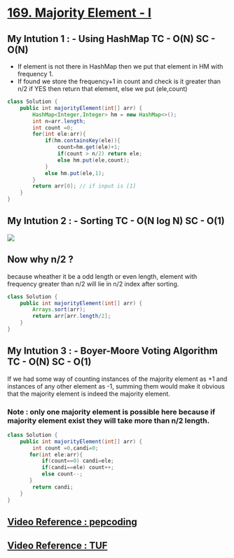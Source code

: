 # **[169. Majority Element - I](https://leetcode.com/problems/majority-element/)**

## My Intution 1 : - Using HashMap TC - O(N) SC - O(N)

- If element is not there in HashMap then we put that element in HM with frequency 1.
- If found we store the frequency+1 in count and check is it greater than n/2 if YES then return that element, else we put (ele,count)

```java
class Solution {
    public int majorityElement(int[] arr) {
        HashMap<Integer,Integer> hm = new HashMap<>();
        int n=arr.length;
        int count =0;
        for(int ele:arr){
            if(hm.containsKey(ele)){
                count=hm.get(ele)+1;
                if(count > n/2) return ele;
                else hm.put(ele,count);
            }
            else hm.put(ele,1);
        }
        return arr[0]; // if input is [1]
    }
}
```

## My Intution 2 : - Sorting TC - O(N log N) SC - O(1)

![](https://leetcode.com/problems/majority-element/Figures/169/sorting.png)

## Now why n/2 ?

because wheather it be a odd length or even length, element with frequency greater than n/2 will lie in n/2 index after sorting.

```java
class Solution {
    public int majorityElement(int[] arr) {
        Arrays.sort(arr);
        return arr[arr.length/2];
    }
}
```

## My Intution 3 : - Boyer-Moore Voting Algorithm TC - O(N) SC - O(1)

If we had some way of counting instances of the majority element as +1 and instances of any other element as -1, summing them would make it obvious that the majority element is indeed the majority element.

### **Note :** only one majority element is possible here because if majority element exist they will take more than n/2 length.

```java
class Solution {
    public int majorityElement(int[] arr) {
        int count =0,candi=0;
       for(int ele:arr){
           if(count==0) candi=ele;
           if(candi==ele) count++;
           else count--;
       }
        return candi;
    }
}
```

## **[Video Reference : pepcoding](https://youtu.be/3tbjwaGC-ng)**

## **[Video Reference : TUF](https://youtu.be/AoX3BPWNnoE)**

